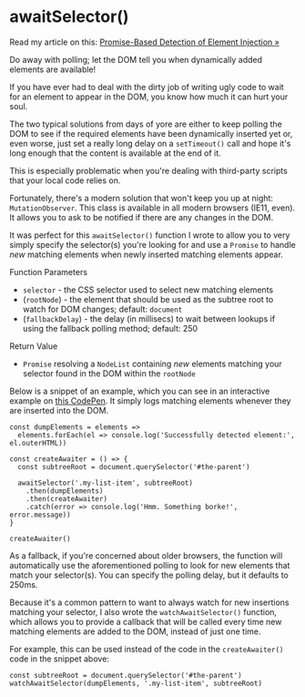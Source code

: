 # awaitSelector()

Read my article on this: [Promise-Based Detection of Element Injection &raquo;](https://hackernoon.com/promise-based-detection-of-element-injection-94bc12e33966)

Do away with polling; let the DOM tell you when dynamically added elements are available!

If you have ever had to deal with the dirty job of writing ugly code to wait for an element to appear in the DOM, you know how much it can hurt your soul.

The two typical solutions from days of yore are either to keep polling the DOM to see if the required elements have been dynamically inserted yet or, even worse, just set a really long delay on a `setTimeout()` call and hope it's long enough that the content is available at the end of it.

This is especially problematic when you're dealing with third-party scripts that your local code relies on.

Fortunately, there's a modern solution that won't keep you up at night: `MutationObserver`. This class is available in all modern browsers (IE11, even). It allows you to ask to be notified if there are any changes in the DOM.

It was perfect for this `awaitSelector()` function I wrote to allow you to very simply specify the selector(s) you're looking for and use a `Promise` to handle *new* matching elements when newly inserted matching elements appear.

Function Parameters
* `selector` - the CSS selector used to select new matching elements
* (`rootNode`) - the element that should be used as the subtree root to watch for DOM changes; default: `document`
* (`fallbackDelay`) - the delay (in millisecs) to wait between lookups if using the fallback polling method; default: 250

Return Value
* `Promise` resolving a `NodeList` containing *new* elements matching your selector found in the DOM within the `rootNode`

Below is a snippet of an example, which you can see in an interactive example on [this CodePen](https://codepen.io/rommelsantor/pen/ZyWPWa?editors=0011). It simply logs matching elements whenever they are inserted into the DOM.

```
const dumpElements = elements =>
  elements.forEach(el => console.log('Successfully detected element:', el.outerHTML))

const createAwaiter = () => {
  const subtreeRoot = document.querySelector('#the-parent')
  
  awaitSelector('.my-list-item', subtreeRoot)
    .then(dumpElements)
    .then(createAwaiter)
    .catch(error => console.log('Hmm. Something borke!', error.message))
}

createAwaiter()
```

As a fallback, if you're concerned about older browsers, the function will automatically use the aforementioned polling to look for new elements that match your selector(s). You can specify the polling delay, but it defaults to 250ms.

Because it's a common pattern to want to always watch for new insertions matching your selector, I also wrote the `watchAwaitSelector()` function, which allows you to provide a callback that will be called every time new matching elements are added to the DOM, instead of just one time.

For example, this can be used instead of the code in the `createAwaiter()` code in the snippet above:

```
const subtreeRoot = document.querySelector('#the-parent')
watchAwaitSelector(dumpElements, '.my-list-item', subtreeRoot)
```
